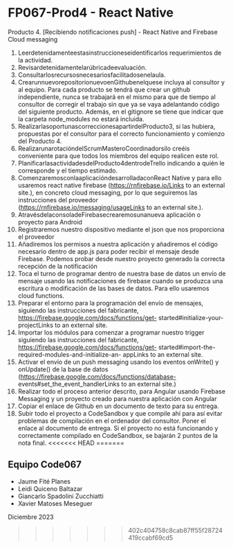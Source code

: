 # FP067-Prod4 - React Native
Producto 4. [Recibiendo notificaciones push] - React Native and Firebase Cloud messaging

1. Leerdetenidamenteestasinstruccioneseidentificarlos requerimientos de la actividad.
2. Revisardetenidamentelarúbricadeevaluación.
3. Consultarlosrecursosnecesariosfacilitadosenelaula.
4. CrearunnuevorepositorionuevoenGithubenelquese
incluya al consultor y al equipo. Para cada producto se tendrá que crear un github independiente, nunca se trabajará en el mismo para que de tiempo al consultor de corregir el trabajo sin que ya se vaya adelantando código del siguiente producto. Además, en el gitignore se tiene que indicar que la carpeta node_modules no estará incluida.
5. RealizarlasoportunascorreccionesapartirdelProducto3, si las hubiera, propuestas por el consultor para el correcto funcionamiento y comienzo del Producto 4.
6. RealizarunarotacióndelScrumMasteroCoordinadorsilo creéis conveniente para que todos los miembros del equipo realicen este rol.
7. PlanificarlasactividadesdelProducto4dentrodeTrello indicando a quién le corresponde y el tiempo estimado.
8. ComenzaremosconlaaplicacióndesarrolladaconReact Native y para ello usaremos react native firebase (https://rnfirebase.io/Links to an external site.), en concreto cloud messaging, por lo que seguiremos las instrucciones del proveedor (https://rnfirebase.io/messaging/usageLinks to an external site.).
9. AtravésdelaconsoladeFirebasecrearemosunanueva aplicación o proyecto para Android
10. Registraremos nuestro dispositivo mediante el json que nos proporciona el proveedor
11. Añadiremos los permisos a nuestra aplicación y añadiremos el código necesario dentro de app.js para poder recibir el mensaje desde Firebase. Podemos probar desde nuestro proyecto generado la correcta recepción de la notificación
12. Toca el turno de programar dentro de nuestra base de datos un envío de mensaje usando las notificaciones de firebase cuando se produzca una escritura o modificación de las bases de datos. Para ello usaremos cloud functions.
13. Preparar el entorno para la programación del envío de mensajes, siguiendo las instrucciones del
fabricante, https://firebase.google.com/docs/functions/get- started#initialize-your-projectLinks to an external site.
14. Importar los módulos para comenzar a programar nuestro trigger siguiendo las instrucciones del fabricante, https://firebase.google.com/docs/functions/get- started#import-the-required-modules-and-initialize-an- appLinks to an external site.
15. Activar el envío de un push messaging usando los eventos onWrite() y onUpdate() de la base de datos (https://firebase.google.com/docs/functions/database- events#set_the_event_handlerLinks to an external site.) 
16. Realizar todo el proceso anterior descrito, para Angular usando Firebase Messaging y un proyecto creado para nuestra aplicación con Angular
17. Copiar el enlace de Github en un documento de texto para
su entrega.
18. Subir todo el proyecto a CodeSandbox y que compile ahí
para así evitar problemas de compilación en el ordenador del consultor. Poner el enlace al documento de entrega. Si el proyecto no está funcionando y correctamente compilado en CodeSandbox, se bajarán 2 puntos de la nota final.
<<<<<<< HEAD
=======


## Equipo Code067
* Jaume Fité Planes
* Leidi Quiceno Baltazar
* Giancarlo Spadolini Zucchiatti
* Xavier Matoses Meseguer

Diciembre 2023
>>>>>>> 402c404758c8cab87ff55f28724419ccabf69cd5
